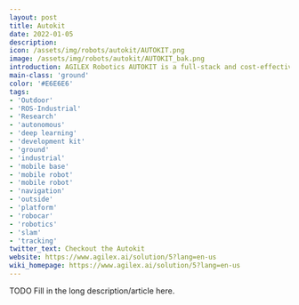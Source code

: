 ```yaml
---
layout: post
title: Autokit
date: 2022-01-05
description:
icon: /assets/img/robots/autokit/AUTOKIT.png
image: /assets/img/robots/autokit/AUTOKIT_bak.png
introduction: AGILEX Robotics AUTOKIT is a full-stack and cost-effective autonomous driving development and education kit based on open-source software Autoware. lt provides a powerful autonomous driving sensor system to be seamlessly integrated into a variety of all-terrain robot chassis, to adapt to both urban road and off-road environments. With software and hardware platform stacks, plus comprehensive user guiders, AUTOKIT empowers educational experts and industry developers to easily and quickly deploy autonomous robots and develop autonomous driving research in various industries, to build and verify autonomous driving algorithms, saving research and development costs and sparking more possibilities. 
main-class: 'ground'
color: '#E6E6E6'
tags:
- 'Outdoor'
- 'ROS-Industrial'
- 'Research'
- 'autonomous'
- 'deep learning'
- 'development kit'
- 'ground'
- 'industrial'
- 'mobile base'
- 'mobile robot'
- 'mobile robot'
- 'navigation'
- 'outside'
- 'platform'
- 'robocar'
- 'robotics'
- 'slam'
- 'tracking'
twitter_text: Checkout the Autokit
website: https://www.agilex.ai/solution/5?lang=en-us
wiki_homepage: https://www.agilex.ai/solution/5?lang=en-us
---
```


TODO Fill in the long description/article here.

